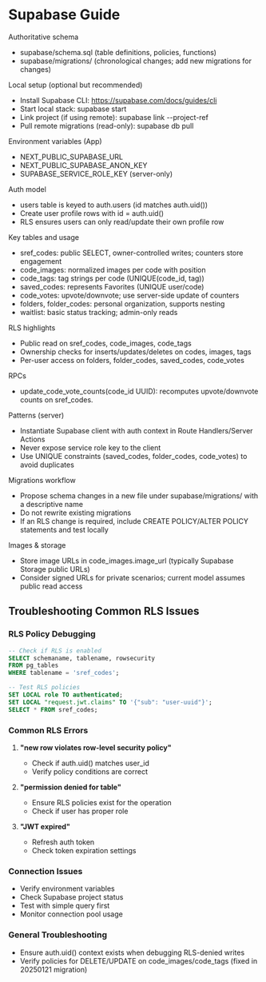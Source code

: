 # Supabase Guide

Authoritative schema

- supabase/schema.sql (table definitions, policies, functions)
- supabase/migrations/ (chronological changes; add new migrations for changes)

Local setup (optional but recommended)

- Install Supabase CLI: https://supabase.com/docs/guides/cli
- Start local stack: supabase start
- Link project (if using remote): supabase link --project-ref <ref>
- Pull remote migrations (read-only): supabase db pull

Environment variables (App)

- NEXT_PUBLIC_SUPABASE_URL
- NEXT_PUBLIC_SUPABASE_ANON_KEY
- SUPABASE_SERVICE_ROLE_KEY (server-only)

Auth model

- users table is keyed to auth.users (id matches auth.uid())
- Create user profile rows with id = auth.uid()
- RLS ensures users can only read/update their own profile row

Key tables and usage

- sref_codes: public SELECT, owner-controlled writes; counters store engagement
- code_images: normalized images per code with position
- code_tags: tag strings per code (UNIQUE(code_id, tag))
- saved_codes: represents Favorites (UNIQUE user/code)
- code_votes: upvote/downvote; use server-side update of counters
- folders, folder_codes: personal organization, supports nesting
- waitlist: basic status tracking; admin-only reads

RLS highlights

- Public read on sref_codes, code_images, code_tags
- Ownership checks for inserts/updates/deletes on codes, images, tags
- Per-user access on folders, folder_codes, saved_codes, code_votes

RPCs

- update_code_vote_counts(code_id UUID): recomputes upvote/downvote counts on sref_codes.

Patterns (server)

- Instantiate Supabase client with auth context in Route Handlers/Server Actions
- Never expose service role key to the client
- Use UNIQUE constraints (saved_codes, folder_codes, code_votes) to avoid duplicates

Migrations workflow

- Propose schema changes in a new file under supabase/migrations/ with a descriptive name
- Do not rewrite existing migrations
- If an RLS change is required, include CREATE POLICY/ALTER POLICY statements and test locally

Images & storage

- Store image URLs in code_images.image_url (typically Supabase Storage public URLs)
- Consider signed URLs for private scenarios; current model assumes public read access

## Troubleshooting Common RLS Issues

### RLS Policy Debugging
```sql
-- Check if RLS is enabled
SELECT schemaname, tablename, rowsecurity 
FROM pg_tables 
WHERE tablename = 'sref_codes';

-- Test RLS policies
SET LOCAL role TO authenticated;
SET LOCAL "request.jwt.claims" TO '{"sub": "user-uuid"}';
SELECT * FROM sref_codes;
```

### Common RLS Errors
1. **"new row violates row-level security policy"**
   - Check if auth.uid() matches user_id
   - Verify policy conditions are correct

2. **"permission denied for table"**
   - Ensure RLS policies exist for the operation
   - Check if user has proper role

3. **"JWT expired"**
   - Refresh auth token
   - Check token expiration settings

### Connection Issues
- Verify environment variables
- Check Supabase project status
- Test with simple query first
- Monitor connection pool usage

### General Troubleshooting
- Ensure auth.uid() context exists when debugging RLS-denied writes
- Verify policies for DELETE/UPDATE on code_images/code_tags (fixed in 20250121 migration)

